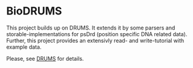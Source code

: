 BioDRUMS
========

This project builds up on DRUMS. It extends it by some parsers and storable-implementations for psDrd (position specific DNA related data). Further, this project provides an extensivly read- and write-tutorial with example data. 

Please, see [DRUMS](https://mgledi.github.io/DRUMS/) for details.
